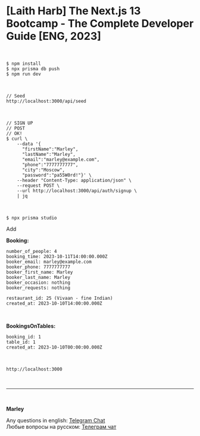 # [Laith Harb] The Next.js 13 Bootcamp - The Complete Developer Guide [ENG, 2023]

<br/>

```
$ npm install
$ npx prisma db push
$ npm run dev
```

<br/>

```
// Seed
http://localhost:3000/api/seed
```

<br/>

```
// SIGN UP
// POST
// OK!
$ curl \
    --data '{
      "firstName":"Marley",
      "lastName":"Marley",
      "email":"marley@example.com",
      "phone":"7777777777",
      "city":"Moscow",
      "password":"pa55W0rd!"}' \
    --header "Content-Type: application/json" \
    --request POST \
    --url http://localhost:3000/api/auth/signup \
    | jq
```

<br/>

```
$ npx prisma studio
```

Add

**Booking:**

```
number_of_people: 4
booking_time: 2023-10-11T14:00:00.000Z
booker_email: marley@example.com
booker_phone: 7777777777
booker_first_name: Marley
booker_last_name: Marley
booker_occasion: nothing
booker_requests: nothing

restaurant_id: 25 (Vivaan - fine Indian)
created_at: 2023-10-10T14:00:00.000Z
```

<br/>

**BookingsOnTables:**

```
booking_id: 1
table_id: 1
created_at: 2023-10-10T00:00:00.000Z
```

<br/>

```
http://localhost:3000
```

<br/>

---

<br/>

**Marley**

Any questions in english: <a href="https://jsdev.org/chat/">Telegram Chat</a>  
Любые вопросы на русском: <a href="https://jsdev.ru/chat/">Телеграм чат</a>
